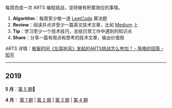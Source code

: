 每周完成一次 ARTS 编程挑战，坚持做有积累效应的事情。

1. **Algorithm**：每周至少做一道  [LeetCode](<https://leetcode-cn.com/>)  算法题
2. **Review**：阅读并点评至少一篇英文技术文章，比如 [Medium](<https://medium.com/>) 上
3. **Tip**：学习至少一个技术技巧，总结日常工作中遇到的知识点
4. **Share**：分享一篇有观点和思考的技术文章，输出价值观

ARTS 详情：[极客时间《左耳听风》发起的ARTS挑战怎么参加？ - 陈皓的回答 - 知乎](https://www.zhihu.com/question/301150832/answer/529809529)

------

## 2019

**5 月**：[第 5 期](docs/arts-5.md):high_brightness:

**4 月**： [第 1 期](docs/arts-1.md) | [第 2 期](docs/arts-2.md) | [第 3 期](docs/arts-3.md) | [第 4 期](docs/arts-4.md)

